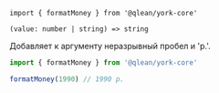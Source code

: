 `import { formatMoney } from '@qlean/york-core'`

`(value: number | string) => string`

Добавляет к аргументу неразрывный пробел и 'р.'.

```js static
import { formatMoney } from '@qlean/york-core'

formatMoney(1990) // 1990 р.
```
